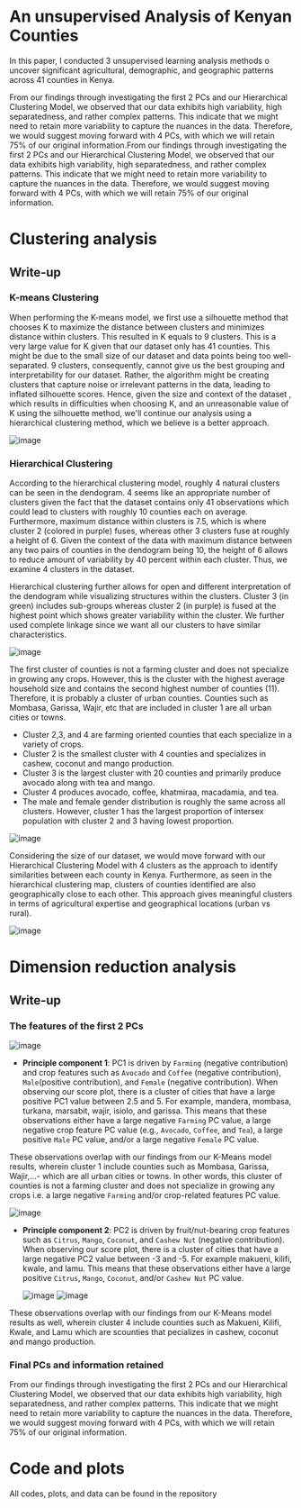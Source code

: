 # An unsupervised Analysis of Kenyan Counties

In this paper, I conducted 3 unsupervised learning analysis methods o uncover significant agricultural, demographic, and geographic patterns across 41 counties in Kenya. 

From our findings through investigating the first 2 PCs and our Hierarchical Clustering Model, we observed that our data exhibits high variability, high separatedness, and rather complex patterns. This indicate that we might need to retain more variability to capture the nuances in the data. Therefore, we would suggest moving forward with 4 PCs, with which we will retain 75% of our original information.From our findings through investigating the first 2 PCs and our Hierarchical Clustering Model, we observed that our data exhibits high variability, high separatedness, and rather complex patterns. This indicate that we might need to retain more variability to capture the nuances in the data. Therefore, we would suggest moving forward with 4 PCs, with which we will retain 75% of our original information.

# Clustering analysis

## Write-up

### K-means Clustering

When performing the K-means model, we first use a silhouette method that chooses K to maximize the distance between clusters and minimizes distance within clusters. This resulted in K equals to 9 clusters. This is a very large value for K given that our dataset only has 41 counties. This might be due to the small size of our dataset and data points being too well-separated. 9 clusters, consequently, cannot give us the best grouping and interpretability for our dataset. Rather, the algorithm might be creating clusters that capture noise or irrelevant patterns in the data, leading to inflated silhouette scores. Hence, given the size and context of the dataset , which results in difficulties when choosing K, and an unreasonable value of K using the silhouette method, we'll continue our analysis using a hierarchical clustering method, which we believe is a better approach.

![image](https://github.com/user-attachments/assets/ca3da977-acf0-480e-9a0d-3b92d305dc41)


### Hierarchical Clustering

According to the hierarchical clustering model, roughly 4 natural clusters can be seen in the dendogram. 4 seems like an appropriate number of clusters given the fact that the dataset contains only 41 observations which could lead to clusters with roughly 10 counties each on average. Furthermore, maximum distance within clusters is 7.5, which is where cluster 2 (colored in purple) fuses, whereas other 3 clusters fuse at roughly a height of 6. Given the context of the data with maximum distance between any two pairs of counties in the dendogram being 10, the height of 6 allows to reduce amount of variability by 40 percent within each cluster. Thus, we examine 4 clusters in the dataset.

Hierarchical clustering further allows for open and different interpretation of the dendogram while visualizing structures within the clusters. Cluster 3 (in green) includes sub-groups whereas cluster 2 (in purple) is fused at the highest point which shows greater variability within the cluster. We further used complete linkage since we want all our clusters to have similar characteristics.

![image](https://github.com/user-attachments/assets/b25ec1a5-79bb-4f74-8d92-8d97120f629b)


The first cluster of counties is not a farming cluster and does not specialize in growing any crops. However, this is the cluster with the highest average household size and contains the second highest number of counties (11). Therefore, it is probably a cluster of urban counties. Counties such as Mombasa, Garissa, Wajir, etc that are included in cluster 1 are all urban cities or towns.

- Cluster 2,3, and 4 are farming oriented counties that each specialize in a variety of crops.
- Cluster 2 is the smallest cluster with 4 counties and specializes in cashew, coconut and mango production.
- Cluster 3 is the largest cluster with 20 counties and primarily produce avocado along with tea and mango.
- Cluster 4 produces avocado, coffee, khatmiraa, macadamia, and tea.
- The male and female gender distribution is roughly the same across all clusters. However, cluster 1 has the largest proportion of intersex population with cluster 2 and 3 having lowest proportion.

![image](https://github.com/user-attachments/assets/331dd80c-3306-4fbf-a933-70cf9a8c29fb)

Considering the size of our dataset, we would move forward with our Hierarchical Clustering Model with 4 clusters as the approach to identify similarities between each county in Kenya. Furthermore, as seen in the hierarchical clustering map, clusters of counties identified are also geographically close to each other. This approach gives meaningful clusters in terms of agricultural expertise and geographical locations (urban vs rural).

![image](https://github.com/user-attachments/assets/ab411441-d703-4cf9-864b-dfd423e4dac4)


# Dimension reduction analysis

## Write-up

### The features of the first 2 PCs

![image](https://github.com/user-attachments/assets/802efec2-c5a5-49fc-bc94-924308f062ba)

- **Principle component 1**: PC1 is driven by `Farming` (negative contribution) and crop features such as `Avocado` and `Coffee` (negative contribution), `Male`(positive contribution), and `Female` (negative contribution). When observing our score plot, there is a cluster of cities that have a large positive PC1 value between 2.5 and 5. For example, mandera, mombasa, turkana, marsabit, wajir, isiolo, and garissa. This means that these observations either have a large negative `Farming` PC value, a large negative crop feature PC value (e.g., `Avocado`, `Coffee`, and `Tea`), a large positive `Male` PC value, and/or a large negative `Female` PC value. 

These observations overlap with our findings from our K-Means model results, wherein cluster 1 include counties such as Mombasa, Garissa, Wajir,...- which are all urban cities or towns. In other words, this cluster of counties is not a farming cluster and does not specialize in growing any crops i.e. a large negative `Farming` and/or crop-related features PC value. 

![image](https://github.com/user-attachments/assets/1115a2c2-1b5a-4f49-a759-546b9de9daf9)


- **Principle component 2**: PC2 is driven by fruit/nut-bearing crop features such as `Citrus`, `Mango`, `Coconut`, and `Cashew Nut` (negative contribution). When observing our score plot, there is a cluster of cities that have a large negative PC2 value between -3 and -5. For example makueni, kilifi, kwale, and lamu. This means that these observations either have a large positive `Citrus`, `Mango`, `Coconut`, and/or `Cashew Nut` PC value.

  ![image](https://github.com/user-attachments/assets/e1108760-137a-4074-abac-0bffb1be21d9)
   ![image](https://github.com/user-attachments/assets/35bd3534-2204-4ad5-91f7-523ad81b5cc8)


These observations overlap with our findings from our K-Means model results as well, wherein cluster 4 include counties such as Makueni, Kilifi, Kwale, and Lamu which are scounties that pecializes in cashew, coconut and mango production.

### Final PCs and information retained

From our findings through investigating the first 2 PCs and our Hierarchical Clustering Model, we observed that our data exhibits high variability, high separatedness, and rather complex patterns. This indicate that we might need to retain more variability to capture the nuances in the data. Therefore, we would suggest moving forward with 4 PCs, with which we will retain 75% of our original information.

# Code and plots
All codes, plots, and data can be found in the repository
